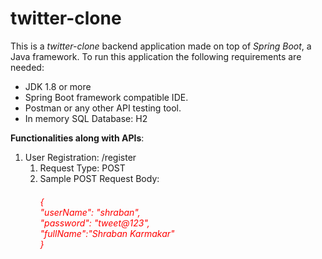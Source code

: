 # twitter-clone

This is a _twitter-clone_ backend application made on top of _Spring Boot_, a Java framework.
To run this application the following requirements are needed:
   * JDK 1.8 or more
   * Spring Boot framework compatible IDE.
   * Postman or any other API testing tool.
   * In memory SQL Database: H2
  
 **Functionalities along with APIs**:
  1. User Registration: /register
        1. Request Type: POST
        2. Sample POST Request Body:
                     <h6 style="color:red;">
                                  {<br> 
                                    "userName": "shraban",<br> 
                                    "password": "tweet@123",<br> 
                                    "fullName":"Shraban Karmakar"<br> 
                                  }
                     </h6>
